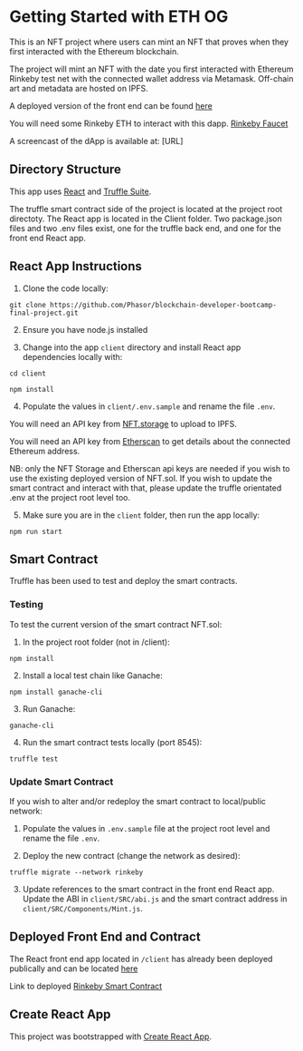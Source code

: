 # Getting Started with ETH OG

This is an NFT project where users can mint an NFT that proves when they first interacted with the Ethereum blockchain.

The project will mint an NFT with the date you first interacted with Ethereum Rinkeby test net with the connected wallet address via Metamask. Off-chain art and metadata are hosted on IPFS.

A deployed version of the front end can be found [here](https://fervent-carson-b164f3.netlify.app)

You will need some Rinkeby ETH to interact with this dapp. [Rinkeby Faucet](https://faucets.chain.link/rinkeby)

A screencast of the dApp is available at: [URL]


## Directory Structure

This app uses [React](https://reactjs.org/) and [Truffle Suite](https://trufflesuite.com/).

The truffle smart contract side of the project is located at the project root directoty. The React app is located in the Client folder. Two package.json files and two .env files exist, one for the truffle back end, and one for the front end React app.


## React App Instructions

1. Clone the code locally: 

`git clone https://github.com/Phasor/blockchain-developer-bootcamp-final-project.git`

2. Ensure you have node.js installed

3. Change into the app `client` directory and install React app dependencies locally with:

`cd client`

`npm install`

4. Populate the values in `client/.env.sample` and rename the file `.env`. 

You will need an API key from [NFT.storage](https://nft.storage/) to upload to IPFS.

You will need an API key from [Etherscan](https://etherscan.io/apis) to get details about the connected Ethereum address.

NB: only the NFT Storage and Etherscan api keys are needed if you wish to use the existing deployed version of NFT.sol. If you wish to update the smart contract and interact with that, please update the truffle orientated .env at the project root level too.

5. Make sure you are in the `client` folder, then run the app locally:

`npm run start`


## Smart Contract

Truffle has been used to test and deploy the smart contracts. 

### Testing

To test the current version of the smart contract NFT.sol:

1. In the project root folder (not in /client):

`npm install`

2. Install a local test chain like Ganache:

`npm install ganache-cli`

3. Run Ganache:

`ganache-cli`

4. Run the smart contract tests locally (port 8545):

`truffle test `

### Update Smart Contract

If you wish to alter and/or redeploy the smart contract to local/public network:

1. Populate the values in `.env.sample` file at the project root level and rename the file `.env`. 

2. Deploy the new contract (change the network as desired):

 `truffle migrate --network rinkeby`

3. Update references to the smart contract in the front end React app. Update the ABI in `client/SRC/abi.js` and the smart contract address in `client/SRC/Components/Mint.js`.


## Deployed Front End and Contract

The React front end app located in `/client` has already been deployed publically and can be located [here](https://fervent-carson-b164f3.netlify.app/)

Link to deployed [Rinkeby Smart Contract](https://rinkeby.etherscan.io/address/0x5560ecedd9f72f5b74baae7a4ede487579f216ca)


## Create React App

This project was bootstrapped with [Create React App](https://github.com/facebook/create-react-app).
